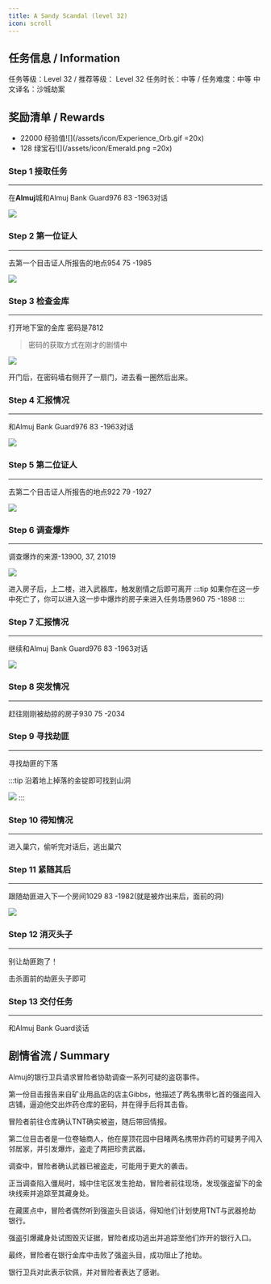 ```yaml
---
title: A Sandy Scandal (level 32)
icon: scroll
---
```


## 任务信息 / Information
任务等级：Level 32 / 推荐等级： Level 32
任务时长：中等 / 任务难度：中等
中文译名：沙城劫案


## 奖励清单 / Rewards

+ 22000 经验值![](/assets/icon/Experience_Orb.gif =20x)
+ 128 绿宝石![](/assets/icon/Emerald.png =20x)

### Step 1 接取任务
---
在**Almuj**城和<NPC>Almuj Bank Guard</NPC><CC>976 83 -1963</CC>对话

![](/assets/img/lv32-1.png)

### Step 2 第一位证人
---
去第一个目击证人所报告的地点<CC>954 75 -1985</CC>

![](/assets/img/lv32-2.png)

### Step 3 检查金库
---

打开地下室的金库 密码是7812

>密码的获取方式在刚才的剧情中

![](/assets/img/lv32-3.png)

开门后，在密码墙右侧开了一扇门，进去看一圈然后出来。


### Step 4 汇报情况
--- 

和<NPC>Almuj Bank Guard</NPC><CC>976 83 -1963</CC>对话

![](/assets/img/lv32-1.png)


### Step 5 第二位证人
---

去第二个目击证人所报告的地点<CC>922 79 -1927</CC>

![](/assets/img/lv32-4.png)

### Step 6 调查爆炸
--- 
调查爆炸的来源<CC>-13900, 37, 21019</CC>

![](/assets/img/lvl32-1.jpg)

进入房子后，上二楼，进入<tip name="lv32-1">武器库</tip>，触发剧情之后即可离开
:::tip
如果你在这一步中死亡了，你可以进入这一步中爆炸的房子来进入任务场景<CC>960 75 -1898</CC>
:::

### Step 7 汇报情况
--- 

继续和<NPC>Almuj Bank Guard</NPC><CC>976 83 -1963</CC>对话

![](/assets/img/lv32-1.png)

### Step 8 突发情况
--- 

赶往刚刚被劫掠的房子<CC>930 75 -2034</CC>

### Step 9 寻找劫匪
--- 
寻找劫匪的下落

:::tip
沿着地上掉落的金锭即可找到山洞

![](/assets/img/lv32-6.png)
:::

### Step 10 得知情况
--- 

进入巢穴，偷听完对话后，逃出巢穴

### Step 11 紧随其后
---
跟随劫匪进入下一个房间<CC>1029 83 -1982</CC>(就是被炸出来后，面前的洞)

![](/assets/img/lv32-7.png)

### Step 12 消灭头子
---

别让劫匪跑了！

击杀面前的劫匪头子即可
### Step 13 交付任务
---

和<NPC>Almuj Bank Guard</NPC>谈话



## 剧情省流 / Summary

Almuj的银行卫兵请求冒险者协助调查一系列可疑的盗窃事件。

第一份目击报告来自矿业用品店的店主Gibbs，他描述了两名携带匕首的强盗闯入店铺，逼迫他交出炸药仓库的密码，并在得手后将其击昏。

冒险者前往仓库确认TNT确实被盗，随后带回情报。

第二位目击者是一位卷轴商人，他在屋顶花园中目睹两名携带炸药的可疑男子闯入邻居家，并引发爆炸，盗走了两把珍贵武器。

调查中，冒险者确认武器已被盗走，可能用于更大的袭击。

正当调查陷入僵局时，城中住宅区发生抢劫，冒险者前往现场，发现强盗留下的金块线索并追踪至其藏身处。

在藏匿点中，冒险者偶然听到强盗头目谈话，得知他们计划使用TNT与武器抢劫银行。

强盗引爆藏身处试图毁灭证据，冒险者成功逃出并追踪至他们炸开的银行入口。

最终，冒险者在银行金库中击败了强盗头目，成功阻止了抢劫。

银行卫兵对此表示钦佩，并对冒险者表达了感谢。
